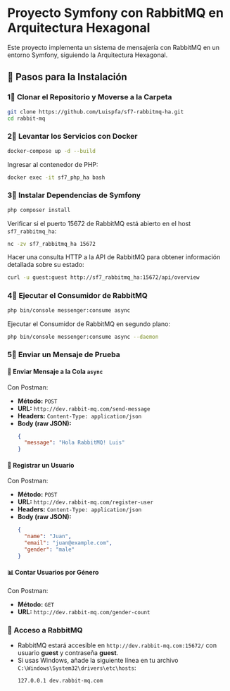 # Proyecto Symfony con RabbitMQ en Arquitectura Hexagonal

Este proyecto implementa un sistema de mensajería con RabbitMQ en un entorno Symfony, siguiendo la Arquitectura Hexagonal.

## 🚀 Pasos para la Instalación

### 1⃣ Clonar el Repositorio y Moverse a la Carpeta

```bash
git clone https://github.com/Luispfa/sf7-rabbitmq-ha.git
cd rabbit-mq
```

### 2⃣ Levantar los Servicios con Docker

```bash
docker-compose up -d --build
```

Ingresar al contenedor de PHP:

```bash
docker exec -it sf7_php_ha bash
```

### 3⃣ Instalar Dependencias de Symfony

```bash
php composer install
```

Verificar si el puerto 15672 de RabbitMQ está abierto en el host `sf7_rabbitmq_ha`:

```bash
nc -zv sf7_rabbitmq_ha 15672
```

Hacer una consulta HTTP a la API de RabbitMQ para obtener información detallada sobre su estado:

```bash
curl -u guest:guest http://sf7_rabbitmq_ha:15672/api/overview
```

### 4⃣ Ejecutar el Consumidor de RabbitMQ

```bash
php bin/console messenger:consume async
```

Ejecutar el Consumidor de RabbitMQ en segundo plano:

```bash
php bin/console messenger:consume async --daemon
```

### 5⃣ Enviar un Mensaje de Prueba

#### 📩 Enviar Mensaje a la Cola `async`

Con Postman:

- **Método:** `POST`
- **URL:** `http://dev.rabbit-mq.com/send-message`
- **Headers:** `Content-Type: application/json`
- **Body (raw JSON):**
  ```json
  {
    "message": "Hola RabbitMQ! Luis"
  }
  ```

#### 👤 Registrar un Usuario

Con Postman:

- **Método:** `POST`
- **URL:** `http://dev.rabbit-mq.com/register-user`
- **Headers:** `Content-Type: application/json`
- **Body (raw JSON):**
  ```json
  {
    "name": "Juan",
    "email": "juan@example.com",
    "gender": "male"
  }
  ```

#### 📊 Contar Usuarios por Género

Con Postman:

- **Método:** `GET`
- **URL:** `http://dev.rabbit-mq.com/gender-count`

### 🐇 Acceso a RabbitMQ

- RabbitMQ estará accesible en `http://dev.rabbit-mq.com:15672/` con usuario **guest** y contraseña **guest**.
- Si usas Windows, añade la siguiente línea en tu archivo `C:\Windows\System32\drivers\etc\hosts`:
  ```
  127.0.0.1 dev.rabbit-mq.com
  ```
